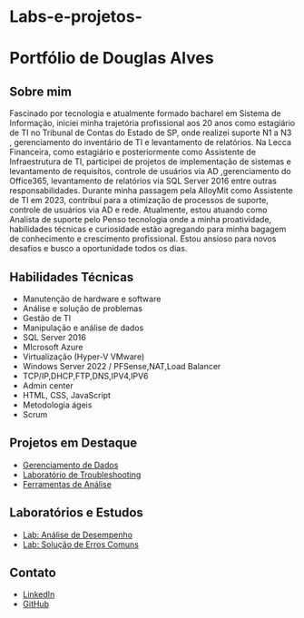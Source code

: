 # Labs-e-projetos-
# Portfólio de Douglas Alves

## Sobre mim
Fascinado por tecnologia e atualmente formado bacharel em Sistema de Informação, iniciei minha trajetória profissional aos 20 anos como estagiário de TI no Tribunal de Contas do Estado de SP, onde realizei suporte N1 a N3 , gerenciamento do inventário de TI e levantamento de relatórios. Na Lecca Financeira, como estagiário e posteriormente como Assistente de Infraestrutura de TI, participei de projetos de implementação de sistemas e levantamento de requisítos, controle de usuários via AD ,gerenciamento do Office365, levantamento de relatórios via SQL Server 2016 entre outras responsabilidades. Durante minha passagem pela AlloyMit como Assistente de TI em 2023, contribuí para a otimização de processos de suporte, controle de usuários via AD e rede. Atualmente, estou atuando como Analista de suporte pelo Penso tecnologia onde a  minha proatividade, habilidades técnicas e curiosidade estão agregando para minha bagagem de conhecimento e crescimento profissional. Estou ansioso para novos desafios e busco a oportunidade todos os dias.
## Habilidades Técnicas
- Manutenção de hardware e software
- Análise e solução de problemas
- Gestão de TI
- Manipulação e análise de dados
- SQL Server 2016
- MIcrosoft Azure
- Virtualização (Hyper-V VMware)
- Windows Server 2022 / PFSense,NAT,Load Balancer
- TCP/IP,DHCP,FTP,DNS,IPV4,IPV6
- Admin center
- HTML, CSS, JavaScript
- Metodologia ágeis
- Scrum

## Projetos em Destaque
- [Gerenciamento de Dados](link_para_o_repositorio)
- [Laboratório de Troubleshooting](link_para_o_repositorio)
- [Ferramentas de Análise](link_para_o_repositorio)

## Laboratórios e Estudos
- [Lab: Análise de Desempenho](link_para_o_repositorio)
- [Lab: Solução de Erros Comuns](link_para_o_repositorio)

## Contato
- [LinkedIn](seu_linkedin)
- [GitHub](link_para_seu_perfil)
